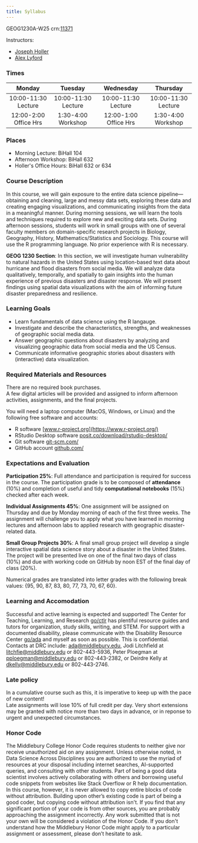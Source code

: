 ```yaml
---
title: Syllabus
---
```


GEOG1230A-W25 crn:[11371](https://ssb-prod.ec.middlebury.edu/PNTR/bwckschd.p_disp_listcrse?term_in=202510&subj_in=GEOG&crse_in=1230&crn_in=11371)

Instructors:
- [Joseph Holler](https://www.middlebury.edu/college/people/joseph-holler)
- [Alex Lyford](https://www.middlebury.edu/college/people/alex-lyford)

### Times

| Monday | Tuesday | Wednesday | Thursday |
| :--: | :--: | :--: | :--: | 
| 10:00-11:30 Lecture | 10:00-11:30 Lecture | 10:00-11:30 Lecture | 10:00-11:30 Lecture |
| 12:00-2:00 Office Hrs | 1:30-4:00 Workshop | 12:00-1:00 Office Hrs | 1:30-4:00 Workshop

### Places

- Morning Lecture: BiHall 104
- Afternoon Workshop: BiHall 632
- Holler's Office Hours: BiHall 632 or 634

### Course Description

In this course, we will gain exposure to the entire data science pipeline—obtaining and cleaning, large and messy data sets, exploring these data and creating engaging visualizations, and communicating insights from the data in a meaningful manner.
During morning sessions, we will learn the tools and techniques required to explore new and exciting data sets.
During afternoon sessions, students will work in small groups with one of several faculty members on domain-specific research projects in Biology, Geography, History, Mathematics/Statistics and Sociology.
This course will use the R programming language.
No prior experience with R is necessary.

**GEOG 1230 Section**: In this section, we will investigate human vulnerability to natural hazards in the United States using location-based text data about hurricane and flood disasters from social media.
We will analyze data qualitatively, temporally, and spatially to gain insights into the human experience of previous disasters and disaster response.
We will present findings using spatial data visualizations with the aim of informing future disaster preparedness and resilience.

### Learning Goals

- Learn fundamentals of data science using the R langauge.
- Investigate and describe the characteristics, strengths, and weaknesses of geographic social media data.
- Answer geographic questions about disasters by analyzing and visualizing geographic data from social media and the US Census.
- Communicate informative geographic stories about disasters with (interactive) data visualization.

### Required Materials and Resources

There are no required book purchases.  
A few digital articles will be provided and assigned to inform afternoon activities, assignments, and the final projects.  

You will need a laptop computer (MacOS, Windows, or Linux) and the following free software and accounts:

- R software [www.r-project.org](https://www.r-project.org/)
- RStudio Desktop software [posit.co/download/rstudio-desktop/](https://posit.co/download/rstudio-desktop/)
- Git software [git-scm.com/](https://git-scm.com/)
- GitHub account [github.com/](https://github.com/)

### Expectations and Evaluation

**Participation 25%**: Full attendance and participation is required for success in the course.
The participation grade is to be composed of **attendance** (10%) and completion of useful and tidy **computational notebooks** (15%) checked after each week. 

**Individual Assignments 45%**: One assignment will be assigned on Thursday and due by Monday morning of each of the first three weeks. The assignment will challenge you to apply what you have learned in morning lectures and afternoon labs to applied research with geographic disaster-related data.

**Small Group Projects 30%**: A final small group project will develop a single interactive spatial data science story about a disaster in the United States. The project will be presented live on one of the final two days of class (10%) and due with working code on GitHub by noon EST of the final day of class (20%). 

Numerical grades are translated into letter grades with the following break values: {95, 90, 87, 83, 80, 77, 73, 70, 67, 60}.

### Learning and Accomodation

Successful and active learning is expected and supported!
The Center for Teaching, Learning, and Research [go/ctlr](https://go.middlebury.edu/ctlr) has plentiful resource guides and tutors for organization, study skills, writing, and STEM. 
For support with a documented disability, please communicate with the Disability Resource Center [go/ada](https://go.middlebury.edu/ada) and myself as soon as possible. 
This is confidential.
Contacts at DRC include: ada@middlebury.edu, Jodi Litchfield at litchfie@middlebury.edu or 802-443-5936, Peter Ploegman at pploegman@middlebury.edu or 802-443-2382, or Deirdre Kelly at dkelly@middlebury.edu or 802-443-2746.

### Late policy

In a cumulative course such as this, it is imperative to keep up with the pace of new content!  
Late assignments will lose 10% of full credit per day. 
Very short extensions may be granted with notice more than two days in advance, or in reponse to urgent and unexpected circumstances.

### Honor Code

The Middlebury College Honor Code requires students to neither give nor receive unauthorized aid on any assignment.
Unless otherwise noted, in Data Science Across Disciplines you are authorized to use the myriad of resources at your disposal including
internet searches, AI-supported queries, and consulting with other students.
Part of being a good data scientist involves actively collaborating with others and borrowing useful code snippets from websites like Stack Overflow or R help documentation.
In this course, however, it is never allowed to copy entire blocks of code without attribution. 
Building upon other’s existing code is part of being a good coder, but copying code without attribution isn't.
If you find that any significant portion of your code is from other sources, you are probably approaching the assignment incorrectly. Any work submitted that is not your own will be considered a violation of the Honor Code.
If you don't understand how the Middlebury Honor Code might apply to a particular assignment or assessment, please don’t hesitate to ask.
